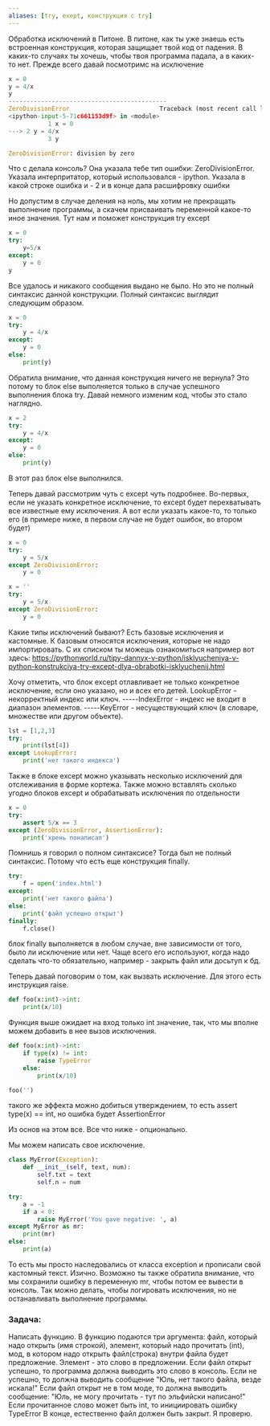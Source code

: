 ```yaml
---
aliases: [try, exept, конструкция с try]
---
```


Обработка исключений в Питоне.
В питоне, как ты уже знаешь есть встроенная конструкция, которая защищает твой код от падения. 
В каких-то случаях ты хочешь, чтобы твоя программа падала, а в каких-то нет. 
Прежде всего давай посмотримс на исключение
```py
x = 0
y = 4/x
y
--------------------------------------------
ZeroDivisionError                         Traceback (most recent call last)
<ipython-input-5-71c661153d9f> in <module>
           1 x = 0
---> 2 y = 4/x
           3 y

ZeroDivisionError: division by zero
```
Что с делала консоль? Она указала тебе тип ошибки: ZeroDivisionError. 
Указала интерпритатор, который использовался - ipython.
Указала в какой строке ошибка и - 2 и в конце дала расшифровку ошибки 

Но допустим в случае деления на ноль, мы хотим не прекращать выполнение программы, а скачем присваивать переменной какое-то иное значения.
Тут нам и поможет конструкция try except
```py
x = 0
try:
    y=5/x
except:
    y = 0
y
```
Все удалось и никакого сообщения выдано не было.
Но это не полный синтаксис данной конструкции. Полный синтаксис выглядит следующим образом.
```py
x = 0
try:
    y = 4/x
except:
    y = 0
else:
    print(y)
```
Обратила внимание, что данная конструкция ничего не вернула? Это потому то блок else выполняется только в случае успешного выполнения блока try.
Давай немного изменим код, чтобы это стало наглядно.
```py
x = 2
try:
    y = 4/x
except:
    y = 0
else:
    print(y)
```
В этот раз блок else выполнился. 

Теперь давай рассмотрим чуть с except чуть подробнее.
Во-первых, если не указать конкретное исключение, то except будет перехватывать все известные ему исключения.
А вот если указать какое-то, то только его (в примере ниже, в первом случае не будет ошибок, во втором будет)
```py
x = 0
try:
    y = 5/x
except ZeroDivisionError:
    y = 0

x = ''
try:
    y = 5/x
except ZeroDivisionError:
    y = 0
```
Какие типы исключений бывают? Есть базовые исключения и кастомные.
К базовым относятся исключения, которые не надо импортировать. С их списком ты можешь ознакомиться например вот здесь:
https://pythonworld.ru/tipy-dannyx-v-python/isklyucheniya-v-python-konstrukciya-try-except-dlya-obrabotki-isklyuchenij.html

Хочу отметить, что блок except отлавливает не только конкретное исключение, если оно указано, но и всех его детей.
LookupError - некорректный индекс или ключ.
-----IndexError - индекс не входит в диапазон элементов.
-----KeyError - несуществующий ключ (в словаре, множестве или другом объекте).
```py
lst = [1,2,3]
try:
    print(lst[4])
except LookupError:
    print('нет такого индекса')
```
Также в блоке except можно указывать несколько исключений для отслеживания в форме кортежа. Также можно вставлять сколько угодно блоков except и обрабатывать исключения по отдельности
```py
x = 0
try:
    assert 5/x == 3
except (ZeroDivisionError, AssertionError):
    print('хрень понаписал')
```
Помнишь я говорил о полном синтаксисе? Тогда был не полный синтаксис. Потому что есть еще конструкция finally.
```py
try:
    f = open('index.html')
except:
    print('нет такого файла')
else:
    print('файл успешно открыт')
finally:
    f.close()
```
блок finally выполняется в любом случае, вне зависимости от того, было ли исключение или нет. Чаще всего его используют, когда надо сделать что-то обязательно,
например - закрыть файл или досьтуп к бд.

Теперь давай поговорим о том, как вызвать исключение. Для этого есть инструкция raise. 
```py
def foo(x:int)->int:
    print(x/10)
```
Функция выше ожидает на вход только int значение, так, что мы вполне можем добавить в нее вызов исключения.
```py
def foo(x:int)->int:
    if type(x) != int:
        raise TypeError
    else:
        print(x/10)

foo('')
```
такого же эффекта можно добиться утверждением, то есть assert type(x) == int,  но ошибка будет AssertionError

Из основ на этом все. Все что ниже - опционально.

Мы можем написать свое исключение.
```py
class MyError(Exception):
    def __init__(self, text, num):
        self.txt = text
        self.n = num

try:
    a = -1
    if a < 0:
        raise MyError('You gave negative: ', a)
except MyError as mr:
    print(mr)
else:
    print(a)
```
То есть мы просто наследовались от класса exception и прописали свой кастомный текст. Изично.
Возможно ты также обратила внимание, что мы сохранили ошибку в переменную mr, чтобы потом ее вывести в консоль. Так можно делать, чтобы логировать исключения, но не останавливать выполнение программы.

### Задача:

Написать функцию.
В функцию подаются три аргумента: файл, который надо открыть (имя строкой), элемент, который надо прочитать (int), мод, в котором надо открыть файл(строка) внутри файла будет предложение. Элемент - это слово в предложении.
Если файл открыт успешно, то программа должна выводить это слово в консоль.
Если не успешно, то должна выводить сообщение "Юль, нет такого файла, везде искала!"
Если файл открыт не в том моде, то должна выводить сообщение: "Юль, не могу прочитать - тут по эльфийски написано!"
Если прочитанное слово может быть int, то инициировать ошибку TypeError
В конце, естественно файл должен быть закрыт. Я проверю.

